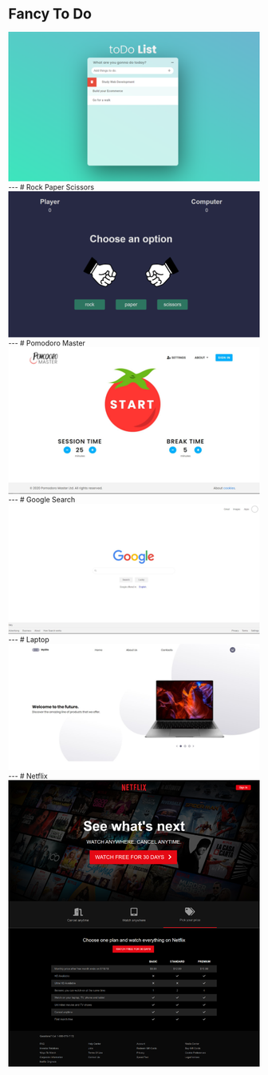 # Fancy To Do
<img src="https://github.com/gianluigitrontini/preview-images/blob/main/demo-projects/fancy-to-do.png?raw=true" />
---  
# Rock Paper Scissors
<img src="https://github.com/gianluigitrontini/preview-images/blob/main/demo-projects/rock-paper-scissors.png?raw=true" />
---  
# Pomodoro Master
<img src="https://github.com/gianluigitrontini/preview-images/blob/main/demo-projects/pomodoro-master.JPG?raw=true" />
---  
# Google Search
<img src="https://github.com/gianluigitrontini/preview-images/blob/main/demo-projects/google-home.JPG?raw=true" />
---  
# Laptop
<img src="https://github.com/gianluigitrontini/preview-images/blob/main/demo-projects/laptop-landing-page.JPG?raw=true" />
---  
# Netflix
<img src="https://github.com/gianluigitrontini/preview-images/blob/main/demo-projects/netflix-clone.png?raw=true" />

